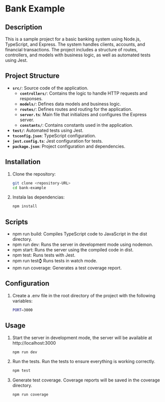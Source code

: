 # Bank Example

## Description

This is a sample project for a basic banking system using Node.js, TypeScript, and Express. The system handles clients, accounts, and financial transactions. The project includes a structure of routes, controllers, and models with business logic, as well as automated tests using Jest.

## Project Structure

- **`src/`**: Source code of the application.
  - **`controllers/`**: Contains the logic to handle HTTP requests and responses.
  - **`models/`**: Defines data models and business logic.
  - **`routes/`**: Defines routes and routing for the application.
  - **`server.ts`**: Main file that initializes and configures the Express server.
  - **`constants/`**: Contains constants used in the application.
- **`test/`**: Automated tests using Jest.
- **`tsconfig.json`**: TypeScript configuration.
- **`jest.config.ts`**: Jest configuration for tests.
- **`package.json`**: Project configuration and dependencies.

## Installation

1. Clone the repository:

   ```bash
   git clone <repository-URL>
   cd bank-example

2. Instala las dependencias:

   ```bash
   npm install


## Scripts

- npm run build: Compiles TypeScript code to JavaScript in the dist directory.
- npm run dev: Runs the server in development mode using nodemon.
- npm start: Runs the server using the compiled code in dist.
- npm test: Runs tests with Jest.
- npm run test:watch: Runs tests in watch mode.
- npm run coverage: Generates a test coverage report.

## Configuration

1. Create a .env file in the root directory of the project with the following variables:

   ```bash
   PORT=3000

## Usage

1. Start the server in development mode, the server will be available at http://localhost:3000

   ```bash
   npm run dev


2. Run the tests. Run the tests to ensure everything is working correctly.

   ```bash
   npm test

3. Generate test coverage. Coverage reports will be saved in the coverage directory.

   ```bash
   npm run coverage
